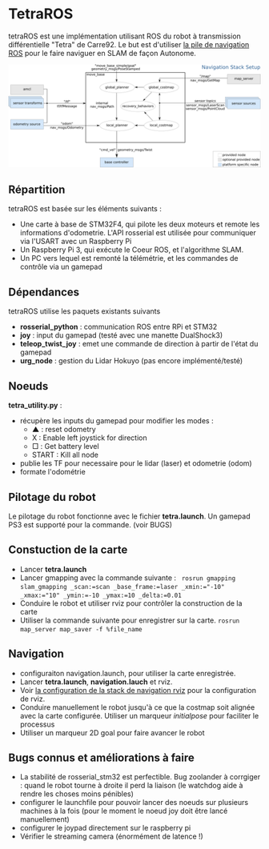 # TetraROS

tetraROS est une implémentation utilisant ROS du robot à transmission différentielle "Tetra" de Carre92. Le but est d'utiliser [la pile de navigation ROS](http://wiki.ros.org/navigation) pour le faire naviguer en SLAM de façon Autonome.

![Navigation ROS](./ressources/overview_tf.png)


## Répartition

tetraROS est basée sur les éléments suivants :

* Une carte à base de STM32F4, qui pilote les deux moteurs et remote les informations d'odometrie. L'API rosserial est utilisée pour communiquer via l'USART avec un Raspberry Pi
* Un Raspberry Pi 3, qui exécute le Coeur ROS, et l'algorithme SLAM.
* Un PC vers lequel est remonté la télémétrie, et les commandes de contrôle via un gamepad 

## Dépendances

tetraROS utilise les paquets existants suivants

* **rosserial_python** : communication ROS entre RPi et STM32
* **joy** : input du gamepad (testé avec une manette DualShock3)
* **teleop_twist_joy** : emet une commande de direction à partir de l'état du gamepad
* **urg_node** : gestion du Lidar Hokuyo (pas encore implémenté/testé)


## Noeuds

**tetra_utility.py** : 
* récupère les inputs du gamepad pour modifier les modes :
    * ▲     : reset odometry
    * X     : Enable left joystick for direction
    * □     : Get battery level
    * START : Kill all node
* publie les TF pour necessaire pour le lidar (laser) et odometrie (odom)
* formate l'odométrie

## Pilotage du robot

Le pilotage du robot fonctionne avec le fichier **tetra.launch**. Un gamepad PS3 est supporté pour la commande. (voir BUGS)

## Constuction de la carte

* Lancer **tetra.launch**
* Lancer gmapping avec la commande suivante : ``` rosrun gmapping slam_gmapping _scan:=scan _base_frame:=laser _xmin:="-10" _xmax:="10" _ymin:=-10 _ymax:=10 _delta:=0.01```
* Conduire le robot et utiliser rviz pour contrôler la construction de la carte
* Utiliser la commande suivante pour enregistrer sur la carte. ```rosrun map_server map_saver -f %file_name```


## Navigation

* configuraiton navigation.launch, pour utiliser la carte enregistrée. 
* Lancer **tetra.launch**, **navigation.lauch** et rviz.
* Voir [la configuration de la stack de navigation rviz](http://wiki.ros.org/navigation/Tutorials/Using%20rviz%20with%20the%20Navigation%20Stack) pour la configuration de rviz. 
* Conduire manuellement le robot jusqu'à ce que la costmap soit alignée avec la carte configurée. Utiliser un marqueur *initialpose* pour faciliter le processus
* Utiliser un marqueur 2D goal pour faire avancer le robot

## Bugs connus et améliorations à faire

* La stabilité de rosserial_stm32 est perfectible. Bug zoolander à corrgiger : quand le robot tourne à droite il perd la liaison (le watchdog aide à rendre les choses moins pénibles)
* configurer le launchfile pour pouvoir lancer des noeuds sur plusieurs machines à la fois (pour le moment le noeud joy doit être lancé manuellement)
* configurer le joypad directement sur le raspberry pi
* Vérifier le streaming camera (énormément de latence !)

